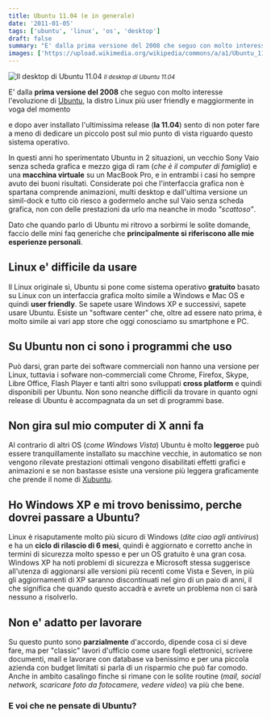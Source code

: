 ```yaml
---
title: Ubuntu 11.04 (e in generale)
date: '2011-01-05'
tags: ['ubuntu', 'linux', 'os', 'desktop']
draft: false
summary: "E' dalla prima versione del 2008 che seguo con molto interesse l'evoluzione di Ubuntu, la distro Linux più user friendly e maggiormente in voga del momento"
images: ['https://upload.wikimedia.org/wikipedia/commons/a/a1/Ubuntu_11.04_%28csb%29.png']
---
```


![Il desktop di Ubuntu 11.04](https://upload.wikimedia.org/wikipedia/commons/a/a1/Ubuntu_11.04_%28csb%29.png) <small>_Il desktop di Ubuntu 11.04_</small>

E' dalla **prima versione del 2008** che seguo con molto interesse l'evoluzione di [Ubuntu](https://www.ubuntu-it.org/), la distro Linux più user friendly e maggiormente in voga del momento

e dopo aver installato l'ultimissima release (**la 11.04**) sento di non poter fare a meno di dedicare un piccolo post sul mio punto di vista riguardo questo sistema operativo.

In questi anni ho sperimentato Ubuntu in 2 situazioni, un vecchio Sony Vaio senza scheda grafica e mezzo giga di ram (_che è il computer di famiglia_) e una **macchina virtuale** su un MacBook Pro, e in entrambi i casi ho sempre avuto dei buoni risultati. Considerate poi che l'interfaccia grafica non è spartana comprende animazioni, multi desktop e dall'ultima versione un simil-dock e tutto ciò riesco a godermelo anche sul Vaio senza scheda grafica, non con delle prestazioni da urlo ma neanche in modo _"scattoso"_.

Dato che quando parlo di Ubuntu mi ritrovo a sorbirmi le solite domande, faccio delle mini faq generiche che **principalmente si riferiscono alle mie esperienze personali**.

## Linux e' difficile da usare

Il Linux originale sì, Ubuntu si pone come sistema operativo **gratuito** basato su Linux con un interfaccia grafica molto simile a Windows e Mac OS e quindi **user friendly**. Se sapete usare Windows XP e successivi, sapete usare Ubuntu. Esiste un "software center" che, oltre ad essere nato prima, è molto simile ai vari app store che oggi conosciamo su smartphone e PC.

## Su Ubuntu non ci sono i programmi che uso

Può darsi, gran parte dei software commerciali non hanno una versione per Linux, tuttavia i sofware non-commerciali come Chrome, Firefox, Skype, Libre Office, Flash Player e tanti altri sono sviluppati **cross platform** e quindi disponibili per Ubuntu. Non sono neanche difficili da trovare in quanto ogni release di Ubuntu è accompagnata da un set di programmi base.

## Non gira sul mio computer di X anni fa

Al contrario di altri OS (_come Windows Vista_) Ubuntu è molto **leggero**e può essere tranquillamente installato su macchine vecchie, in automatico se non vengono rilevate prestazioni ottimali vengono disabilitati effetti grafici e animazioni e se non bastasse esiste una versione più leggera graficamente che prende il nome di [Xubuntu](http://xubuntu.org/).

## Ho Windows XP e mi trovo benissimo, perche dovrei passare a Ubuntu?

Linux è risaputamente molto più sicuro di Windows (_dite ciao agli antivirus_) e ha un **ciclo di rilascio di 6 mesi**, quindi è aggiornato e corretto anche in termini di sicurezza molto spesso e per un OS gratuito è una gran cosa. Windows XP ha noti problemi di sicurezza e Microsoft stessa suggerisce all\'utenza di aggionarsi alle versioni più recenti come Vista e Seven, in più gli aggiornamenti di XP saranno discontinuati nel giro di un paio di anni, il che significa che quando questo accadrà e avrete un problema non ci sarà nessuno a risolverlo.

## Non e' adatto per lavorare

Su questo punto sono **parzialmente** d'accordo, dipende cosa ci si deve fare, ma per "classic\" lavori d'ufficio come usare fogli elettronici, scrivere documenti, mail e lavorare con database va benissimo e per una piccola azienda con budget limitati si parla di un risparmio che può far comodo. Anche in ambito casalingo finche si rimane con le solite routine (_mail, social network, scaricare foto da fotocamere, vedere video_) va più che bene.

### E voi che ne pensate di Ubuntu?
